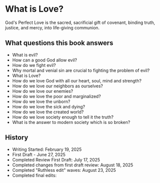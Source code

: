 # What is Love?

God's Perfect Love is the sacred, sacrificial gift of covenant, binding truth, justice, and mercy, into life-giving communion.

## What questions this book answers

- What is evil?
- How can a good God allow evil?
- How do we fight evil?
- Why mortal and venial sin are crucial to fighting the problem of evil?
- What is Love?
- How do we love God with all our heart, soul, mind and strength?
- How do we love our neighbors as ourselves?
- How do we love our enemies?
- How do we love the poor and marginalized?
- How do we love the unborn?
- How do we love the sick and dying?
- How do we love the created world?
- How do we love society enough to tell it the truth?
- What is the answer to modern society which is so broken?

## History

- Writing Started: February 19, 2025
- First Draft - June 27, 2025
- Completed Review First Draft: July 17, 2025
- Completed changes from first draft review: August 18, 2025
- Completed "Ruthless edit" waves: August 23, 2025
- Completed final edits:
